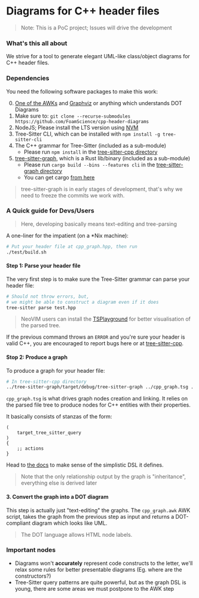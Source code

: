 # Diagrams for C++ header files

> Note: This is a PoC project; Issues will drive the development

### What's this all about

We strive for a tool to generate elegant UML-like class/object diagrams for C++ header files.

### Dependencies

You need the following software packages to make this work:

0. [One of the AWKs](https://www.gnu.org/software/gawk/) and [Graphviz](https://graphviz.org/) or anything which understands DOT Diagrams
1. Make sure to: `git clone --recurse-submodules https://github.com/FoamScience/cpp-header-diagrams`
2. NodeJS; Please install the LTS version using [NVM](https://github.com/nvm-sh/nvm)
3. Tree-Sitter CLI, which can be installed with `npm install -g tree-sitter-cli`
4. The C++ grammar for Tree-Sitter (included as a sub-module)
   - Please run `npm install` in the [tree-sitter-cpp directory](tree-sitter-cpp)
5. [tree-sitter-graph](https://github.com/tree-sitter/tree-sitter-graph), which is a Rust lib/binary (included as a sub-module)
   - Please run `cargo build --bins --features cli` in the [tree-sitter-graph directory](tree-sitter-graph)
   - You can get cargo [from here](https://doc.rust-lang.org/cargo/getting-started/installation.html)

> tree-sitter-graph is in early stages of development, that's why we need to freeze the commits we work with.

### A Quick guide for Devs/Users

> Here, developing basically means text-editing and tree-parsing

A one-liner for the impatient (on a *Nix machine):
```bash
# Put your header file at cpp_graph.hpp, then run
./test/build.sh
```

#### Step 1: Parse your header file

The very first step is to make sure the Tree-Sitter grammar can parse your header file:
```bash
# Should not throw errors, but,
# we might be able to construct a diagram even if it does
tree-sitter parse test.hpp
```

> NeoVIM users can install the [TSPlayground](https://github.com/nvim-treesitter/playground) for better visualisation of the parsed tree.

If the previous command throws an `ERROR` and you're sure your header is valid C++, you are
encouraged to report bugs here or at [tree-sitter-cpp](https://github.com/tree-sitter/tree-sitter-cpp).

#### Stop 2: Produce a graph

To produce a graph for your header file:
```bash
# In tree-sitter-cpp directory
../tree-sitter-graph/target/debug/tree-sitter-graph ../cpp_graph.tsg ../cpp_graph.hpp
```

`cpp_graph.tsg` is what drives graph nodes creation and linking. It relies on the parsed file tree
to produce nodes for C++ entities with their properties.

It basically consists of stanzas of the form:
```
(
    target_tree_sitter_query
)
{
    ;; actions
}
```

Head to [the docs](https://docs.rs/tree-sitter-graph/latest/tree_sitter_graph/reference/index.html) to make sense of the simplistic DSL it defines.

> Note that the only relationship output by the graph is "inheritance", everything else is derived later

#### 3. Convert the graph into a DOT diagram

This step is actually just "text-editing" the graphs. 
The `cpp_graph.awk` AWK script, takes the graph from the previous step as input and returns a DOT-compliant diagram which looks like UML.

> The DOT language allows HTML node labels.

### Important nodes

- Diagrams won't **accurately** represent code constructs to the letter, we'll relax some rules for
    better presentable diagrams (Eg. where are the constructors?)
- Tree-Sitter query patterns are quite powerful, but as the graph DSL is young, there are some areas we must postpone to the AWK step
